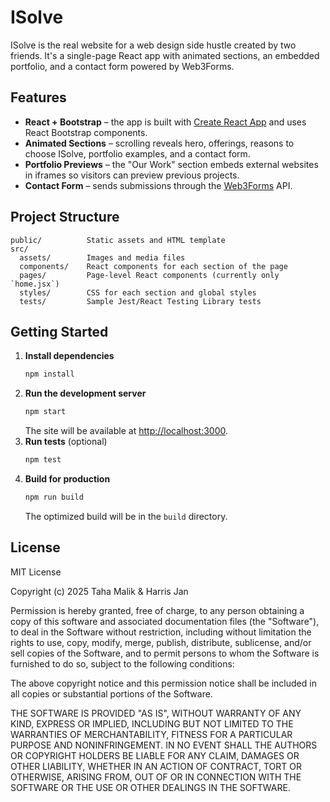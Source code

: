 # ISolve

ISolve is the real website for a web design side hustle created by two friends. It's a single-page React app with animated sections, an embedded portfolio, and a contact form powered by Web3Forms.

## Features

- **React + Bootstrap** – the app is built with [Create React App](https://create-react-app.dev/) and uses React Bootstrap components.
- **Animated Sections** – scrolling reveals hero, offerings, reasons to choose ISolve, portfolio examples, and a contact form.
- **Portfolio Previews** – the "Our Work" section embeds external websites in iframes so visitors can preview previous projects.
- **Contact Form** – sends submissions through the [Web3Forms](https://web3forms.com/) API.

## Project Structure

```
public/          Static assets and HTML template
src/
  assets/        Images and media files
  components/    React components for each section of the page
  pages/         Page-level React components (currently only `home.jsx`)
  styles/        CSS for each section and global styles
  tests/         Sample Jest/React Testing Library tests
```

## Getting Started

1. **Install dependencies**
   ```bash
   npm install
   ```
2. **Run the development server**
   ```bash
   npm start
   ```
   The site will be available at [http://localhost:3000](http://localhost:3000).
3. **Run tests** (optional)
   ```bash
   npm test
   ```
4. **Build for production**
   ```bash
   npm run build
   ```
   The optimized build will be in the `build` directory.

## License

MIT License

Copyright (c) 2025 Taha Malik & Harris Jan

Permission is hereby granted, free of charge, to any person obtaining a copy
of this software and associated documentation files (the "Software"), to deal
in the Software without restriction, including without limitation the rights
to use, copy, modify, merge, publish, distribute, sublicense, and/or sell
copies of the Software, and to permit persons to whom the Software is
furnished to do so, subject to the following conditions:

The above copyright notice and this permission notice shall be included in all
copies or substantial portions of the Software.

THE SOFTWARE IS PROVIDED "AS IS", WITHOUT WARRANTY OF ANY KIND, EXPRESS OR
IMPLIED, INCLUDING BUT NOT LIMITED TO THE WARRANTIES OF MERCHANTABILITY,
FITNESS FOR A PARTICULAR PURPOSE AND NONINFRINGEMENT. IN NO EVENT SHALL THE
AUTHORS OR COPYRIGHT HOLDERS BE LIABLE FOR ANY CLAIM, DAMAGES OR OTHER
LIABILITY, WHETHER IN AN ACTION OF CONTRACT, TORT OR OTHERWISE, ARISING FROM,
OUT OF OR IN CONNECTION WITH THE SOFTWARE OR THE USE OR OTHER DEALINGS IN THE
SOFTWARE.

